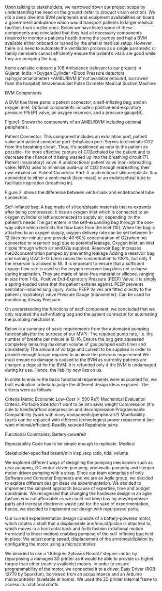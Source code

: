 Upon talking to stakeholders, we narrowed down our project scope by understanding the need on the ground (refer to product vision section). We did a deep dive into BVM peripherals and equipment availabilities on board a government ambulance which would transport patients to larger medical facilities from smaller ones. Below we have listed some of these components and concluded that they had all necessary components required to monitor a patients health during the journey and had a BVM available either onboard or loaned by the smaller medical setup. However, there is a need to automate the ventilation process as a single paramedic or family members cannot efficiently ensure the patient’s vitals are good while they are pumping the bag. 

Items available onboard a 108 Ambulance (relevant to our project) in Gujarat, India:
*Oxygen Cylinder
*Blood Pressure detectors (sphygmomanometer)
*AMBU/BVM (if not available onboard, borrowed from the hospital)
Intravenous Set
Pulse Oximeter
Medical Suction Machine

BVM Components: 

A BVM has three parts: a patient connector, a self-inflating bag, and an oxygen inlet.
Optional components include a positive end-expiratory pressure (PEEP) valve, an oxygen
reservoir, and a pressure gauge[6].


Figure1: Shows the components of an AMBU/BVM including optional peripherals.

Patient Connector: This component includes an exhalation port, patient valve and patient connector port. 
Exhalation port: Serves to eliminate CO2 from the breathing circuit. Thus, it's positioned as near to the patient as possible- for more effective capture of CO2exhaled by the patient and to decrease the chance of it being washed up into the breathing circuit [7].
Patient (inspiratory) valve: A unidirectional patient valve (non-rebreathing valve: NRVs) used to minimize build-up of CO2 through rebreathing their own exhaled air.
Patient Connector Port: A unidirectional silicone/plastic flap connected to either a venti-mask (face-mask) or an endotracheal tube to facilitate inspiration (breathing in).  

Figure 2: shows the difference between venti-mask and endotracheal tube connection.


Self-inflated bag: A bag made of silicon/plastic materials that re-expands after being compressed.
It has an oxygen inlet which is connected to an oxygen cylinder or left unconnected to supply air, depending on the patient’s needs
The gas enters in the self-expanding bag through the one-way valve which restricts the flow back from the inlet [10].
When the bag is attached to an oxygen supply, oxygen delivery rate can be set between 5-12 litres per minute and provide 40-60% concentration of O2(when not connected to reservoir bag) due to potential leakage.
Oxygen Inlet: an inlet nipple through which air andO2is supplied.
 Reservoir Bag: Increases theO2concentration pumped by preventing leakage
Adding a reservoir bag and running O2at 5-12 L/min raises the concentration to 100%, but only if the reservoir is allowed to fill.
 It is important to ensure that a sufficient oxygen flow rate is used so the oxygen reservoir bag does not collapse during inspiration.
They are made of latex-free material or silicone, ranging in size from 1-8L.
Positive End-Expiratory Pressure (PEEP) Valve: it is simply a spring-loaded valve that the patient exhales against. 
PEEP prevents ventilator-induced lung injury.
Ambu PEEP Valves are fitted directly to the patient (inspiratory) valve
Pressure Gauge (manometer): Can be used for monitoring Airway Pressure.

On understanding the functions of each component, we concluded that we only required the self-inflating bag and the patient connector for automating the pumping mechanism.

Below is a summary of basic requirements from the automated pumping functionality(for the purpose of our MVP):
The required pump rate, i.e. the number of breaths per minute is 12-16,
Ensure the bag gets squeezed completely (ensuring maximum volume of gas pumped each time) and consistently
The amount of voltage and current to be supplied in order to provide enough torque required to achieve the previous requirement
We must ensure no damage is caused to the BVM as currently patients are charged a deposit for the BVM. It is refunded only if the BVM is undamaged during its use. Hence, the liability now lies on us.

In order to ensure the basic functional requirements were accounted for, we built evaluation criteria to judge the different design ideas explored. The criteria were as follows:

Criteria
Metric
Economic
Low-Cost (< 500 Rs?)
Mechanical
Evaluation Criteria:
Portable
Size (don’t want to be intrusive)
weight
Compression (it's able to handle/afford compression and decompression
Programmable 
Compatibility (work with many components/peripherals?)
Modifiability (parts can be replaced with different technologies)
power requirement (we want minimal/efficient)
Readily sourced
Repairable parts

Functional Constraints: 
Battery-powered 

Repeatability
Code has to be simple enough to replicate.
Medical  


Stakeholder-specified breath/min insp./exp ratio, tidal volume


We explored different ways of designing the pumping mechanism such as gear pumping, DC motor-driven pumping, pneumatic pumping and stepper motor-driven pumping with a strap. Since our team comprises of only Software and Computer Engineers and we are an Agile group, we decided to explore different design ideas via experimentation. We decided to implement the simplest approach because of expertise, time and budget constraints. We recognized that changing the hardware design in an agile fashion was not affordable as we could not keep buying new/expensive parts and increase electronic waste just for the sake of experimentation, hence, we decided to implement our design with repurposed parts.

Our current experimentation design consists of a battery-powered motor, which rotates a shaft that a displaceable arm/mould/piston is attached to, which moves in a horizontal back and forth fashion (rotational motion translated to linear motion) enabling pumping of the self-inflating bag held in place. We adjust pump speed, displacement of the arm/mould/piston by configuring the motor using a microcontroller.

We decided to use a 1.8degree 2phases Nema17 stepper motor by repurposing a damaged 3D printer as it would be able to provide us higher torque than other (readily available) motors. In order to ensure programmability of the motor, we connected it to a driver, Easy Driver (ROB-12779 by Sparkfun), borrowed from an acquaintance and an Arduino microcontroller (available at home). We used the 3D printer internal frame to access its rotational shafts. 
